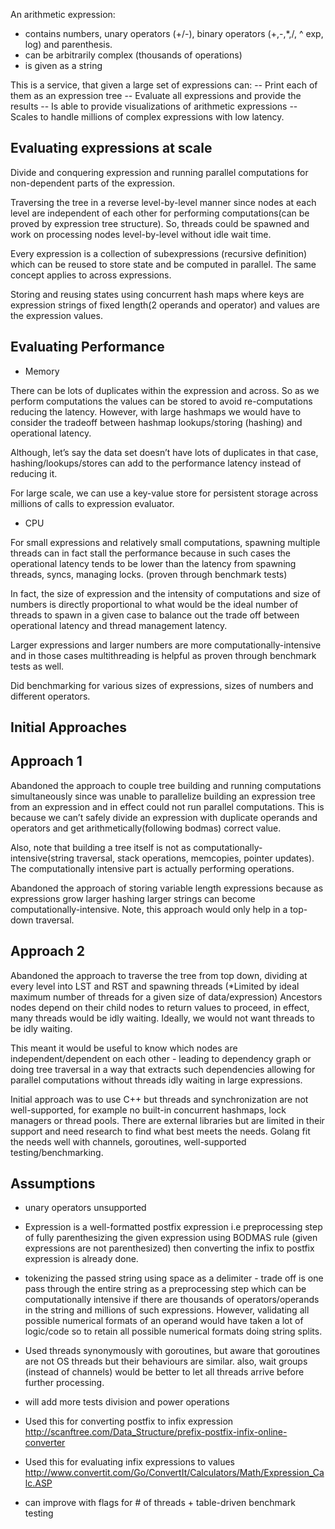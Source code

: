 An arithmetic expression:
- contains numbers, unary operators (+/-), binary operators (+,-,*,/, ^ exp, log) and parenthesis.
- can be arbitrarily complex (thousands of operations)
- is given as a string

This is a service, that given a large set of expressions can:
-- Print each of them as an expression tree
-- Evaluate all expressions and provide the results
-- Is able to provide visualizations of arithmetic expressions
-- Scales to handle millions of complex expressions with low latency.


## Evaluating expressions at scale

Divide and conquering expression and running parallel computations for non-dependent parts of the expression. 

Traversing the tree in a reverse level-by-level manner since nodes at each level are independent of each other for performing computations(can be proved by expression tree structure). So, threads could be spawned and work on processing nodes level-by-level without idle wait time.

Every expression is a collection of subexpressions (recursive definition) which can be reused to store state and be computed in parallel. The same concept applies to across expressions.

Storing and reusing states using concurrent hash maps where keys are expression strings of fixed length(2 operands and operator) and values are the expression values.


## Evaluating Performance

+ Memory

There can be lots of duplicates within the expression and across. So as we perform computations the values can be stored to avoid re-computations reducing the latency. However, with large hashmaps we would have to consider the tradeoff between hashmap lookups/storing (hashing) and operational latency. 

Although, let’s say the data set doesn’t have lots of duplicates in that case, hashing/lookups/stores can add to the performance latency instead of reducing it.

For large scale, we can use a key-value store for persistent storage across millions of calls to expression evaluator.

+ CPU

For small expressions and relatively small computations, spawning multiple threads can in fact stall the performance because in such cases the operational latency tends to be lower than the latency from spawning threads, syncs, managing locks. (proven through benchmark tests)

In fact, the size of expression and the intensity of computations and size of numbers is directly proportional to what would be the ideal number of threads to spawn in a given case to balance out the trade off between operational latency and thread management latency.

Larger expressions and larger numbers are more computationally-intensive and in those cases multithreading is helpful as proven through benchmark tests as well.

Did benchmarking for various sizes of expressions, sizes of numbers and different operators.


## Initial Approaches

## Approach 1 

Abandoned the approach to couple tree building and running computations simultaneously since was unable to parallelize building an expression tree from an expression and in effect could not run parallel computations. This is because we can’t safely divide an expression with duplicate operands and operators and get arithmetically(following bodmas) correct value. 

Also, note that building a tree itself is not as computationally-intensive(string traversal, stack operations, memcopies, pointer updates). The computationally intensive part is actually performing operations.

Abandoned the approach of storing variable length expressions because as expressions grow larger hashing larger strings can become computationally-intensive. Note, this approach would only help in a top-down traversal.

## Approach 2

Abandoned the approach to traverse the tree from top down, dividing at every level into LST and RST and spawning threads (*Limited by ideal maximum number of threads for a given size of data/expression) Ancestors nodes depend on their child nodes to return values to proceed, in effect, many threads would be idly waiting. Ideally, we would not want threads to be idly waiting. 

This meant it would be useful to know which nodes are independent/dependent on each other - leading to dependency graph or doing tree traversal in a way that extracts such dependencies allowing for parallel computations without threads idly waiting in large expressions.

Initial approach was to use C++ but threads and synchronization are not well-supported, for example no built-in concurrent hashmaps, lock managers or thread pools. There are external libraries but are limited in their support and need research to find what best meets the needs. Golang fit the needs well with channels, goroutines, well-supported testing/benchmarking.




## Assumptions 

+ unary operators unsupported

+ Expression is a well-formatted postfix expression i.e preprocessing step of fully parenthesizing the given expression using BODMAS rule (given expressions are not parenthesized) then converting the infix to postfix expression is already done.

+ tokenizing the passed string using space as a delimiter - trade off is one pass through the entire string as a preprocessing step which can be computationally intensive if there are thousands of operators/operands in the string and millions of such expressions. However, validating all possible numerical formats of an operand would have taken a lot of logic/code so to retain all possible numerical formats doing string splits.

+ Used threads synonymously with goroutines, but aware that goroutines are not OS threads but their behaviours are similar. also, wait groups (instead of channels) would be better to let all threads arrive before further processing.

+ will add more tests division and power operations

+ Used this for converting postfix to infix expression http://scanftree.com/Data_Structure/prefix-postfix-infix-online-converter

+ Used this for evaluating infix expressions to values
http://www.convertit.com/Go/ConvertIt/Calculators/Math/Expression_Calc.ASP

+ can improve with flags for # of threads + table-driven benchmark testing
